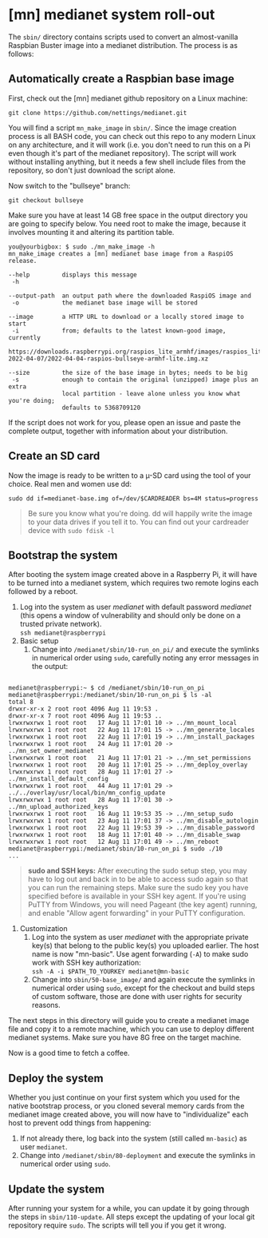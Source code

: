 # [mn] medianet system roll-out

The `sbin/` directory contains scripts used to convert an almost-vanilla
Raspbian Buster image into a medianet distribution. The process is as follows:

## Automatically create a Raspbian base image
First, check out the [mn] medianet github repository on a Linux machine:
```
git clone https://github.com/nettings/medianet.git
```
You will find a script `mn_make_image` in `sbin/`.
Since the image creation process is all BASH code, you can check out this repo 
to any modern Linux on any architecture, and it will work (i.e. you don't need
to run this on a Pi even though it's part of the medianet repository).
The script will work without installing anything, but it needs a few shell
include files from the repository, so don't just download the script alone.

Now switch to the "bullseye" branch:
```
git checkout bullseye
```
Make sure you have at least 14 GB free space in the output directory you are
going to specify below. You need root to make the image, because it involves mounting
it and altering its partition table.
```
you@yourbigbox: $ sudo ./mn_make_image -h
mn_make_image creates a [mn] medianet base image from a RaspiOS release.

--help         displays this message
 -h

--output-path  an output path where the downloaded RaspiOS image and
 -o            the medianet base image will be stored

--image        a HTTP URL to download or a locally stored image to start
 -i            from; defaults to the latest known-good image, currently
               https://downloads.raspberrypi.org/raspios_lite_armhf/images/raspios_lite_armhf-2022-04-07/2022-04-04-raspios-bullseye-armhf-lite.img.xz

--size         the size of the base image in bytes; needs to be big
 -s            enough to contain the original (unzipped) image plus an extra
               local partition - leave alone unless you know what you're doing;
               defaults to 5368709120
```
If the script does not work for you, please open an issue and paste the complete output,
together with information about your distribution.

## Create an SD card
Now the image is ready to be written to a µ-SD card using the tool of your
choice. Real men and women use dd:
```
sudo dd if=medianet-base.img of=/dev/$CARDREADER bs=4M status=progress
```
> Be sure you know what you're doing. dd will happily write the image to your
> data drives if you tell it to. You can find out your cardreader device with
> `sudo fdisk -l`

## Bootstrap the system
After booting the system image created above in a Raspberry Pi, it will have
to be turned into a medianet system, which requires two remote logins each
followed by a reboot.

1. Log into the system as user *medianet* with default password *medianet* (this
opens a window of vulnerability and should only be done on a trusted private
network).  
`ssh medianet@raspberrypi`
1. Basic setup
   1. Change into `/medianet/sbin/10-run_on_pi/` and execute the symlinks in
numerical order using ```sudo```, carefully noting any error messages in the
output:
```

medianet@raspberrypi:~ $ cd /medianet/sbin/10-run_on_pi
medianet@raspberrypi:/medianet/sbin/10-run_on_pi $ ls -al
total 8
drwxr-xr-x 2 root root 4096 Aug 11 19:53 .
drwxr-xr-x 7 root root 4096 Aug 11 19:53 ..
lrwxrwxrwx 1 root root   17 Aug 11 17:01 10 -> ../mn_mount_local
lrwxrwxrwx 1 root root   22 Aug 11 17:01 15 -> ../mn_generate_locales
lrwxrwxrwx 1 root root   22 Aug 11 17:01 19 -> ../mn_install_packages
lrwxrwxrwx 1 root root   24 Aug 11 17:01 20 -> ../mn_set_owner_medianet
lrwxrwxrwx 1 root root   21 Aug 11 17:01 21 -> ../mn_set_permissions
lrwxrwxrwx 1 root root   20 Aug 11 17:01 25 -> ../mn_deploy_overlay
lrwxrwxrwx 1 root root   28 Aug 11 17:01 27 -> ../mn_install_default_config
lrwxrwxrwx 1 root root   44 Aug 11 17:01 29 -> ../../overlay/usr/local/bin/mn_config_update
lrwxrwxrwx 1 root root   28 Aug 11 17:01 30 -> ../mn_upload_authorized_keys
lrwxrwxrwx 1 root root   16 Aug 11 19:53 35 -> ../mn_setup_sudo
lrwxrwxrwx 1 root root   23 Aug 11 17:01 37 -> ../mn_disable_autologin
lrwxrwxrwx 1 root root   22 Aug 11 19:53 39 -> ../mn_disable_password
lrwxrwxrwx 1 root root   18 Aug 11 17:01 40 -> ../mn_disable_swap
lrwxrwxrwx 1 root root   12 Aug 11 17:01 49 -> ../mn_reboot
medianet@raspberrypi:/medianet/sbin/10-run_on_pi $ sudo ./10
...
``` 
    
> **sudo and SSH keys:**
After executing the sudo setup step, you may have to log
out and back in to be able to access sudo again so that you can run the
remaining steps. Make sure the sudo key you have specified before is
available in your SSH key agent. If you're using PuTTY from Windows, you
will need Pageant (the key agent) running, and enable "Allow agent
forwarding" in your PuTTY configuration.
1. Customization
   1. Log into the system as user *medianet* with the appropriate private
key(s) that belong to the public key(s) you uploaded earlier.
The host name is now "mn-basic". Use agent forwarding (`-A`) to make
sudo work with SSH key authorization:  
   `ssh -A -i $PATH_TO_YOURKEY medianet@mn-basic`
   1. Change into `sbin/50-base_image/` and again execute the
symlinks in numerical order using `sudo`, except for the checkout and build
steps of custom software, those are done with user rights for security reasons.  
   

The next steps in this directory will guide you to create a medianet image
file and copy it to a remote machine, which you can use to deploy different
medianet systems. Make sure you have 8G free on the target machine.

Now is a good time to fetch a coffee.

## Deploy the system
Whether you just continue on your first system which you used for the native
bootstrap process, or you cloned several memory cards from the medianet
image created above, you will now have to "individualize" each host to
prevent odd things from happening:

   1. If not already there, log back into the system (still called
`mn-basic`) as user `medianet`.
   1. Change into `/medianet/sbin/80-deployment` and execute the
symlinks in numerical order using `sudo`.

## Update the system
After running your system for a while, you can update it by going through the
steps in `sbin/110-update`. All steps except the updating of
your local git repository require `sudo`. The scripts will tell you if you get
it wrong.

